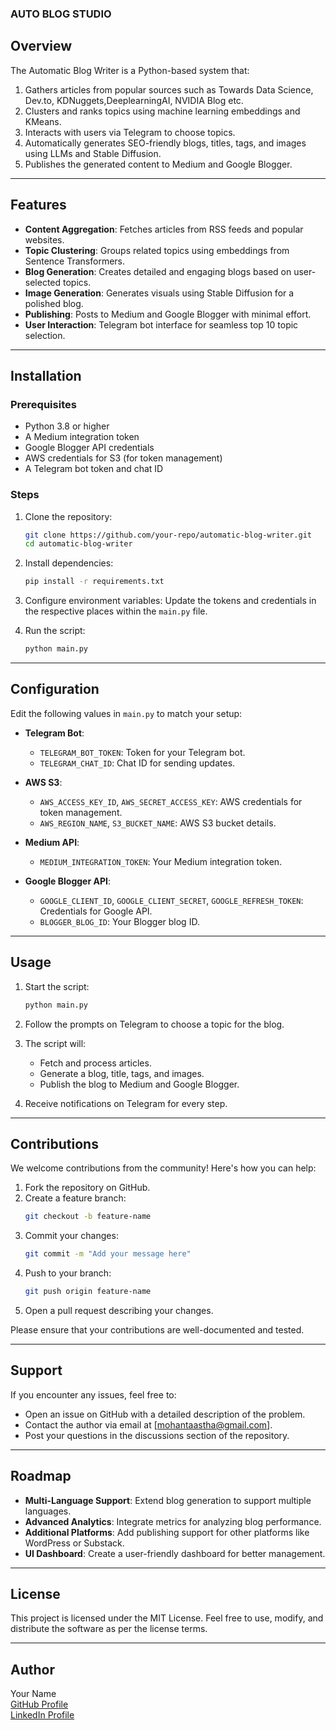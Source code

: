 ### AUTO BLOG STUDIO

## Overview
The Automatic Blog Writer is a Python-based system that:
1. Gathers articles from popular sources such as Towards Data Science, Dev.to, KDNuggets,DeeplearningAI, NVIDIA Blog etc.
2. Clusters and ranks topics using machine learning embeddings and KMeans.
3. Interacts with users via Telegram to choose topics.
4. Automatically generates SEO-friendly blogs, titles, tags, and images using LLMs and Stable Diffusion.
5. Publishes the generated content to Medium and Google Blogger.

---

## Features
- **Content Aggregation**: Fetches articles from RSS feeds and popular websites.
- **Topic Clustering**: Groups related topics using embeddings from Sentence Transformers.
- **Blog Generation**: Creates detailed and engaging blogs based on user-selected topics.
- **Image Generation**: Generates visuals using Stable Diffusion for a polished blog.
- **Publishing**: Posts to Medium and Google Blogger with minimal effort.
- **User Interaction**: Telegram bot interface for seamless top 10 topic selection.

---

## Installation

### Prerequisites
- Python 3.8 or higher
- A Medium integration token
- Google Blogger API credentials
- AWS credentials for S3 (for token management)
- A Telegram bot token and chat ID

### Steps
1. Clone the repository:
   ```bash
   git clone https://github.com/your-repo/automatic-blog-writer.git
   cd automatic-blog-writer
   ```

2. Install dependencies:
   ```bash
   pip install -r requirements.txt
   ```

3. Configure environment variables:
   Update the tokens and credentials in the respective places within the `main.py` file.

4. Run the script:
   ```bash
   python main.py
   ```

---

## Configuration
Edit the following values in `main.py` to match your setup:

- **Telegram Bot**:
  - `TELEGRAM_BOT_TOKEN`: Token for your Telegram bot.
  - `TELEGRAM_CHAT_ID`: Chat ID for sending updates.

- **AWS S3**:
  - `AWS_ACCESS_KEY_ID`, `AWS_SECRET_ACCESS_KEY`: AWS credentials for token management.
  - `AWS_REGION_NAME`, `S3_BUCKET_NAME`: AWS S3 bucket details.

- **Medium API**:
  - `MEDIUM_INTEGRATION_TOKEN`: Your Medium integration token.

- **Google Blogger API**:
  - `GOOGLE_CLIENT_ID`, `GOOGLE_CLIENT_SECRET`, `GOOGLE_REFRESH_TOKEN`: Credentials for Google API.
  - `BLOGGER_BLOG_ID`: Your Blogger blog ID.

---

## Usage
1. Start the script:
   ```bash
   python main.py
   ```

2. Follow the prompts on Telegram to choose a topic for the blog.

3. The script will:
   - Fetch and process articles.
   - Generate a blog, title, tags, and images.
   - Publish the blog to Medium and Google Blogger.

4. Receive notifications on Telegram for every step.

---

## Contributions
We welcome contributions from the community! Here's how you can help:
1. Fork the repository on GitHub.
2. Create a feature branch:
   ```bash
   git checkout -b feature-name
   ```
3. Commit your changes:
   ```bash
   git commit -m "Add your message here"
   ```
4. Push to your branch:
   ```bash
   git push origin feature-name
   ```
5. Open a pull request describing your changes.

Please ensure that your contributions are well-documented and tested.

---

## Support
If you encounter any issues, feel free to:
- Open an issue on GitHub with a detailed description of the problem.
- Contact the author via email at [mohantaastha@gmail.com].
- Post your questions in the discussions section of the repository.

---

## Roadmap
- **Multi-Language Support**: Extend blog generation to support multiple languages.
- **Advanced Analytics**: Integrate metrics for analyzing blog performance.
- **Additional Platforms**: Add publishing support for other platforms like WordPress or Substack.
- **UI Dashboard**: Create a user-friendly dashboard for better management.

---

## License
This project is licensed under the MIT License. Feel free to use, modify, and distribute the software as per the license terms.

---

## Author
Your Name  
[GitHub Profile](https://github.com/asthalochan)  
[LinkedIn Profile](https://www.linkedin.com/in/asthalochan-mohanta/)  
